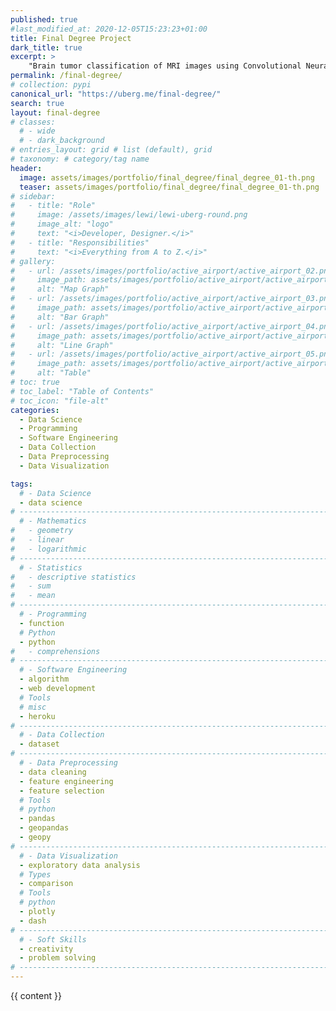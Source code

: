 ```yaml
---
published: true
#last_modified_at: 2020-12-05T15:23:23+01:00
title: Final Degree Project
dark_title: true
excerpt: >
    "Brain tumor classification of MRI images using Convolutional Neural Networks"
permalink: /final-degree/
# collection: pypi
canonical_url: "https://uberg.me/final-degree/"
search: true
layout: final-degree
# classes:
  # - wide
  # - dark_background
# entries_layout: grid # list (default), grid
# taxonomy: # category/tag name
header:
  image: assets/images/portfolio/final_degree/final_degree_01-th.png
  teaser: assets/images/portfolio/final_degree/final_degree_01-th.png
# sidebar:
#   - title: "Role"
#     image: /assets/images/lewi/lewi-uberg-round.png
#     image_alt: "logo"
#     text: "<i>Developer, Designer.</i>"
#   - title: "Responsibilities"
#     text: "<i>Everything from A to Z.</i>"
# gallery:
#   - url: /assets/images/portfolio/active_airport/active_airport_02.png
#     image_path: assets/images/portfolio/active_airport/active_airport_02-th.png
#     alt: "Map Graph"
#   - url: /assets/images/portfolio/active_airport/active_airport_03.png
#     image_path: assets/images/portfolio/active_airport/active_airport_03-th.png
#     alt: "Bar Graph"
#   - url: /assets/images/portfolio/active_airport/active_airport_04.png
#     image_path: assets/images/portfolio/active_airport/active_airport_04-th.png
#     alt: "Line Graph"
#   - url: /assets/images/portfolio/active_airport/active_airport_05.png
#     image_path: assets/images/portfolio/active_airport/active_airport_05-th.png
#     alt: "Table"
# toc: true
# toc_label: "Table of Contents"
# toc_icon: "file-alt"
categories:
  - Data Science
  - Programming
  - Software Engineering
  - Data Collection
  - Data Preprocessing
  - Data Visualization

tags:
  # - Data Science
  - data science
# -----------------------------------------------------------------------------
  # - Mathematics
#   - geometry
#   - linear
#   - logarithmic
# -----------------------------------------------------------------------------
  # - Statistics
#   - descriptive statistics
#   - sum
#   - mean
# -----------------------------------------------------------------------------
  # - Programming
  - function
  # Python
  - python
#   - comprehensions
# -----------------------------------------------------------------------------
  # - Software Engineering
  - algorithm
  - web development
  # Tools
  # misc
  - heroku
# -----------------------------------------------------------------------------
  # - Data Collection
  - dataset
# -----------------------------------------------------------------------------
  # - Data Preprocessing
  - data cleaning
  - feature engineering
  - feature selection
  # Tools
  # python
  - pandas
  - geopandas
  - geopy
# -----------------------------------------------------------------------------
  # - Data Visualization
  - exploratory data analysis
  # Types
  - comparison
  # Tools
  # python
  - plotly
  - dash
# -----------------------------------------------------------------------------
  # - Soft Skills
  - creativity
  - problem solving
# -----------------------------------------------------------------------------
---
```

<!-- Global site tag (gtag.js) - Google Analytics -->
<script async src="https://www.googletagmanager.com/gtag/js?id=G-X5TVX1RNG8"></script>
<script>
  window.dataLayer = window.dataLayer || [];
  function gtag(){dataLayer.push(arguments);}
  gtag('js', new Date());

  gtag('config', 'G-X5TVX1RNG8');
</script>

<!-- {% include feature_row %} -->
{{ content }}

<!-- {% include gallery caption="Gallery of my brain." %} -->
